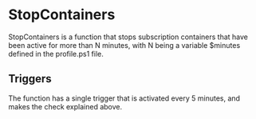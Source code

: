 # StopContainers

StopContainers is a function that stops subscription containers that have been active for more than N minutes, with N being a variable $minutes defined in the profile.ps1 file.

## Triggers

The function has a single trigger that is activated every 5 minutes, and makes the check explained above.